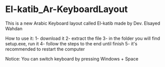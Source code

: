 # El-katib_Ar-KeyboardLayout
This is a new Arabic Keyboard layout called El-katib made by Dev. Elsayed Wahdan


How to use it:
1- download it
2- extract the file 
3- in the folder you will find setup.exe, run it 
4- follow the steps to the end until finish
5- it's recommended to restart the computer

Notice: You can switch keyboard by pressing Windows + Space
